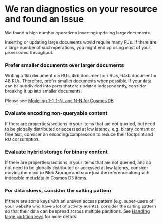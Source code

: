 <properties
	pageTitle="Large documents - RCA"
	description="RCA - High number operations inserting/updating large documents"
	infoBubbleText="High number operations inserting/updating large documents. See details on the right"
	service="microsoft.documentdb"
	resource="databaseAccounts"
	authors="bharathb"
	displayOrder=""
	articleId="largedocument_2F574F61-4568-4D9D-940E-1817C22DC671"
  diagnosticScenario="MachineKeyUpdates"
	selfHelpType="rca"
	supportTopicIds=""
	resourceTags=""
	productPesIds="15585"
	cloudEnvironments="public"
/>
# We ran diagnostics on your resource and found an issue
<!--issueDescription-->
We found a high number operations inserting/updating large documents.
<!--/issueDescription-->
Inserting or updating large documents would require many RUs. If there are a large number of such operations, you might end up using most of your provisioned throughput. 

### Prefer smaller documents over larger documents
Writing a 1kb document = 5 RUs, 4kb document = 7 RUs, 64kb document = 48 RUs. Therefore, prefer smaller documents when possible. If your data can be subdivided into parts that are updated independently, consider breaking it up into smaller documents. 

Please see [Modeling 1-1, 1-N, and N-N for Cosmos DB](https://github.com/arramac/azure-documentdb-dotnet/tree/master/samples/Patterns/Patterns/03.ManyToMany)

### Evaluate encoding non-queryable content
If there are properties/sections in your items that are not queried, but need to be globally distributed or accessed at low latency, e.g. binary content or free text, consider an encoding/compression to reduce their footprint and RU consumption.

### Evaluate hybrid storage for binary content
If there are properties/sections in your items that are not queried, and do not need to be globally distributed or accessed at low latency, consider moving them out to Blob Storage and store just the reference along with indexable metadata in Cosmos DB items.

### For data skews, consider the salting pattern
If there are some keys with an uneven access pattern (e.g. super-users of your website who have a lot of activity events), consider the salting pattern so that their data can be spread across multiple partitions. See [Handling large partition keys](https://github.com/arramac/azure-documentdb-dotnet/tree/master/samples/Patterns/Patterns) for more details.
